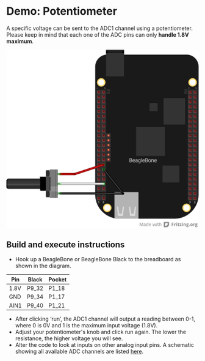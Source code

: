 # Demo: Potentiometer

A specific voltage can be sent to the ADC1 channel using a potentiometer. 
Please keep in mind that each one of the ADC pins can only **handle 1.8V maximum**.

![alt text](potentiometer_bb.png "Potentiometer")

## Build and execute instructions
* Hook up a BeagleBone or BeagleBone Black to the breadboard as shown in the diagram.

Pin | Black | Pocket
--- | ----- | ------
1.8V | P9_32 | P1_18
GND  | P9_34 | P1_17
AIN1 | P9_40 | P1_21

* After clicking ‘run’, the ADC1 channel will output a reading between 0-1, 
where 0 is 0V and 1 is the maximum input voltage (1.8V).
* Adjust your potentiometer's knob and click run again. 
The lower the resistance, the higher voltage you will see.
* Alter the code to look at inputs on other analog input pins. 
A schematic showing all available ADC channels are listed 
[here](https://elinux.org/Beagleboard:Cape_Expansion_Headers#Cape_Expansion_Headers).
